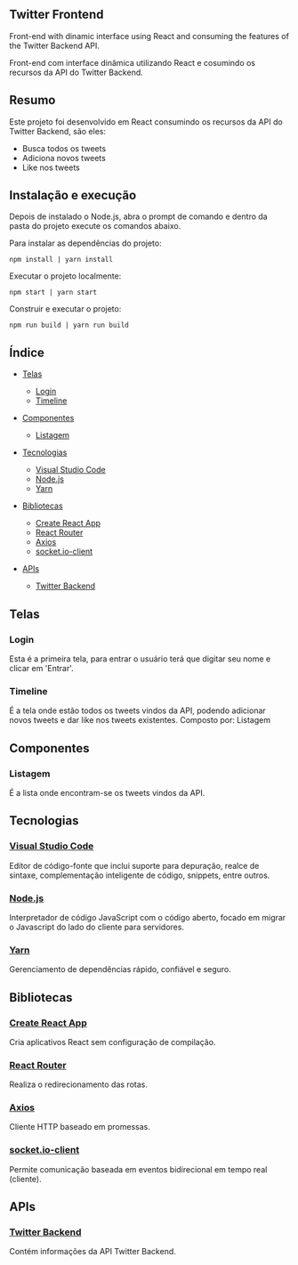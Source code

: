 ## Twitter Frontend

Front-end with dinamic interface using React and consuming the features of the Twitter Backend API.

Front-end com interface dinâmica utilizando React e cosumindo os recursos da API do Twitter Backend.


## Resumo

Este projeto foi desenvolvido em React consumindo os recursos da API do Twitter Backend, são eles:
  - Busca todos os tweets
  - Adiciona novos tweets
  - Like nos tweets


## Instalação e execução

Depois de instalado o Node.js, abra o prompt de comando e dentro da pasta do projeto execute os comandos abaixo.

Para instalar as dependências do projeto:
```
npm install | yarn install
```

Executar o projeto localmente:
```
npm start | yarn start
```

Construir e executar o projeto:
```
npm run build | yarn run build
```


## Índice

- [Telas](#telas)
  - [Login](#login)
  - [Timeline](#timeline)

- [Componentes](#componentes)
  - [Listagem](#listagem)

- [Tecnologias](#tecnologias)
  - [Visual Studio Code](#visual-studio-code)
  - [Node.js](#nodejs)
  - [Yarn](#yarn)  

- [Bibliotecas](#bibliotecas)
  - [Create React App](#create-react-app)
  - [React Router](#react-router)
  - [Axios](#axios)
  - [socket.io-client](#socketioclient)
  
- [APIs](#apis)
  - [Twitter Backend](#twitter-backend)


## Telas

### Login
Esta é a primeira tela, para entrar o usuário terá que digitar seu nome e clicar em 'Entrar'.

### Timeline
É a tela onde estão todos os tweets vindos da API, podendo adicionar novos tweets e dar like nos tweets existentes.
Composto por: Listagem


## Componentes

### Listagem
É a lista onde encontram-se os tweets vindos da API.


## Tecnologias

### [Visual Studio Code](https://code.visualstudio.com)
Editor de código-fonte que inclui suporte para depuração, realce de sintaxe, complementação inteligente de código, snippets, entre outros.

### [Node.js](https://nodejs.org/)
Interpretador de código JavaScript com o código aberto, focado em migrar o Javascript do lado do cliente para servidores.

### [Yarn](https://yarnpkg.com)
Gerenciamento de dependências rápido, confiável e seguro.


## Bibliotecas

### [Create React App](https://github.com/facebook/create-react-app)
Cria aplicativos React sem configuração de compilação.

### [React Router](https://github.com/ReactTraining/react-router/tree/master/packages/react-router-dom)
Realiza o redirecionamento das rotas.

### [Axios](https://github.com/axios/axios)
Cliente HTTP baseado em promessas.

### [socket.io-client](https://github.com/socketio/socket.io-client)
Permite comunicação baseada em eventos bidirecional em tempo real (cliente).

## APIs

### [Twitter Backend](https://github.com/osvaldokalvaitir/twitter-backend)
Contém informações da API Twitter Backend.


